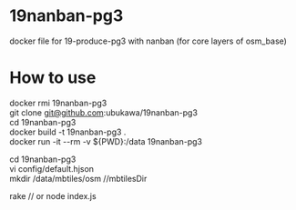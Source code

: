 # 19nanban-pg3
docker file for 19-produce-pg3 with nanban (for core layers of osm_base)

# How to use
docker rmi 19nanban-pg3  
git clone git@github.com:ubukawa/19nanban-pg3  
cd 19nanban-pg3  
docker build -t 19nanban-pg3 .  
docker run -it --rm -v ${PWD}:/data 19nanban-pg3  
 
cd 19nanban-pg3  
vi config/default.hjson  
mkdir /data/mbtiles/osm   //mbtilesDir

rake // or node index.js  
